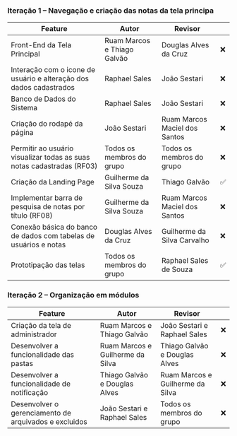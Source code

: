 ### Iteração 1 – Navegação e criação das notas da tela principa 

| Feature                                                                                          | Autor                          | Revisor                        |   |
|--------------------------------------------------------------------------------------------------|--------------------------------|--------------------------------|---|
| Front-End da Tela Principal                                                                      | Ruam Marcos e Thiago Galvão    | Douglas Alves da Cruz          |❌|
| Interação com o icone de usuário e alteração dos dados cadastrados                               | Raphael Sales                  | João Sestari                   |❌|
| Banco de Dados do Sistema                                                                        | Raphael Sales                  | João Sestari                   |❌|
| Criação do rodapé da página                                                                      | João Sestari                   | Ruam Marcos Maciel dos Santos  |❌|
| Permitir ao usuário visualizar todas as suas notas cadastradas (RF03)                            | Todos os membros do grupo      | Todos os membros do grupo      |❌|
| Criação da Landing Page                                                                          | Guilherme da Silva Souza       | Thiago Galvão                  |✅|
| Implementar barra de pesquisa de notas por título (RF08)                                         | Guilherme da Silva Souza       | Ruam Marcos Maciel dos Santos  |❌|
| Conexão básica do banco de dados com tabelas de usuários e notas                                 | Douglas Alves da Cruz          | Guilherme da Silva Carvalho    |❌|
| Prototipação das telas                                                                           | Todos os membros do grupo      | Raphael Sales de Souza         |✅|

### Iteração 2 – Organização em módulos

| Feature                                                                                          | Autor                            | Revisor                          |   |
|--------------------------------------------------------------------------------------------------|----------------------------------|----------------------------------|---|
| Criação da tela de administrador                                                                 | Ruam Marcos e Thiago Galvão      | João Sestari e Raphael Sales     |❌|
| Desenvolver a funcionalidade das pastas                                                          | Ruam Marcos e Guilherme da Silva | Thiago Galvão e Douglas Alves    |❌|
| Desenvolver a funcionalidade de notificação                                                      | Thiago Galvão e Douglas Alves    | Ruam Marcos e Guilherme da Silva |❌|
| Desenvolver o gerenciamento de arquivados e excluidos                                            | João Sestari e Raphael Sales     | Todos os membros do grupo        |❌|

